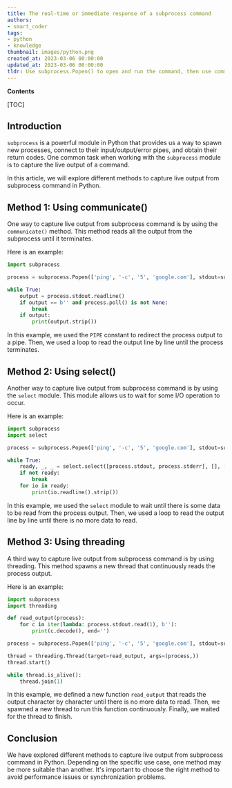 ```yaml
---
title: The real-time or immediate response of a subprocess command
authors:
- smart_coder
tags:
- python
- knowledge
thumbnail: images/python.png
created_at: 2023-03-06 00:00:00
updated_at: 2023-03-06 00:00:00
tldr: Use subprocess.Popen() to open and run the command, then use communicate() to obtain the output as a string.
---
```


**Contents**

[TOC]

## Introduction 

`subprocess` is a powerful module in Python that provides us a way to spawn new processes, connect to their input/output/error pipes, and obtain their return codes. One common task when working with the `subprocess` module is to capture the live output of a command. 

In this article, we will explore different methods to capture live output from subprocess command in Python.

## Method 1: Using communicate()

One way to capture live output from subprocess command is by using the `communicate()` method. This method reads all the output from the subprocess until it terminates.

Here is an example:

```python
import subprocess

process = subprocess.Popen(['ping', '-c', '5', 'google.com'], stdout=subprocess.PIPE, stderr=subprocess.PIPE)

while True:
    output = process.stdout.readline()
    if output == b'' and process.poll() is not None:
        break
    if output:
        print(output.strip())
```

In this example, we used the `PIPE` constant to redirect the process output to a pipe. Then, we used a loop to read the output line by line until the process terminates.

## Method 2: Using select()

Another way to capture live output from subprocess command is by using the `select` module. This module allows us to wait for some I/O operation to occur.

Here is an example:

```python
import subprocess
import select

process = subprocess.Popen(['ping', '-c', '5', 'google.com'], stdout=subprocess.PIPE, stderr=subprocess.PIPE)

while True:
    ready, _, _ = select.select([process.stdout, process.stderr], [], [], 1.0)
    if not ready:
        break
    for io in ready:
        print(io.readline().strip())
```

In this example, we used the `select` module to wait until there is some data to be read from the process output. Then, we used a loop to read the output line by line until there is no more data to read.

## Method 3: Using threading

A third way to capture live output from subprocess command is by using threading. This method spawns a new thread that continuously reads the process output.

Here is an example:

```python
import subprocess
import threading

def read_output(process):
    for c in iter(lambda: process.stdout.read(1), b''):
        print(c.decode(), end='')

process = subprocess.Popen(['ping', '-c', '5', 'google.com'], stdout=subprocess.PIPE, stderr=subprocess.PIPE)

thread = threading.Thread(target=read_output, args=(process,))
thread.start()

while thread.is_alive():
    thread.join(1)
```

In this example, we defined a new function `read_output` that reads the output character by character until there is no more data to read. Then, we spawned a new thread to run this function continuously. Finally, we waited for the thread to finish. 

## Conclusion

We have explored different methods to capture live output from subprocess command in Python. Depending on the specific use case, one method may be more suitable than another. It's important to choose the right method to avoid performance issues or synchronization problems.
